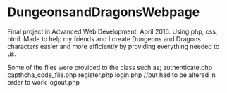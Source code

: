 # DungeonsandDragonsWebpage
Final project in Advanced Web Development. April 2016. Using php, css, html. Made to help my friends and I create Dungeons and Dragons characters easier and more efficiently by providing everything needed to us. 

Some of the files were provided to the class such as;
  authenticate.php
  capthcha_code_file.php
  register.php
  login.php //but had to be altered in order to work
  logout.php
